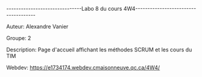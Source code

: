 -------------------------------Labo 8 du cours 4W4-------------------------------------

Auteur: Alexandre Vanier

Groupe: 2

Description: Page d'accueil affichant les méthodes SCRUM et les cours du TIM

Webdev: https://e1734174.webdev.cmaisonneuve.qc.ca/4W4/
